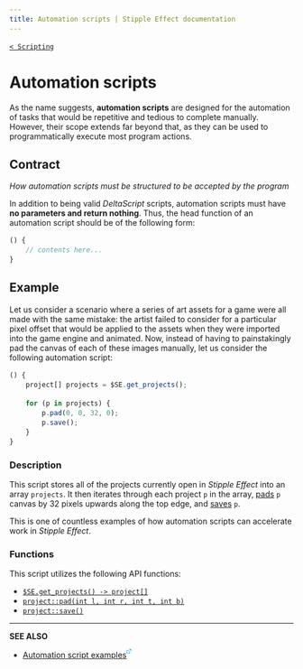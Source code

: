 ```yaml
---
title: Automation scripts | Stipple Effect documentation
---
```


[`< Scripting`](./scripting.md)

# Automation scripts

As the name suggests, **automation scripts** are designed for the automation of tasks that would be repetitive and tedious to complete manually. However, their scope extends far beyond that, as they can be used to programmatically execute most program actions.

## Contract

*How automation scripts must be structured to be accepted by the program*

In addition to being valid *DeltaScript* scripts, automation scripts must have **no parameters and return nothing**. Thus, the head function of an automation script should be of the following form:

```js
() {
    // contents here...
}
```

## Example

Let us consider a scenario where a series of art assets for a game were all made with the same mistake: the artist failed to consider for a particular pixel offset that would be applied to the assets when they were imported into the game engine and animated. Now, instead of having to painstakingly pad the canvas of each of these images manually, let us consider the following automation script:

```js
() {
    project[] projects = $SE.get_projects();

    for (p in projects) {
        p.pad(0, 0, 32, 0);
        p.save();
    }
}
```

### Description

This script stores all of the projects currently open in _Stipple Effect_ into an array `projects`. It then iterates through each project `p` in the array, [pads](./sizing.md#pad-canvas) `p` canvas by 32 pixels upwards along the top edge, and [saves](./save.md) `p`.

This is one of countless examples of how automation scripts can accelerate work in *Stipple Effect*.

### Functions

This script utilizes the following API functions:

* [`$SE.get_projects() -> project[]`](../api/global.md#get_projects)
* [`project::pad(int l, int r, int t, int b)`](../api/project.md#pad)
* [`project::save()`](../api/project.md#save)

---

**SEE ALSO**

* [Automation script examples![](./assets/ui/external.png)](https://github.com/stipple-effect/script-examples/tree/main/scripts/automation)
